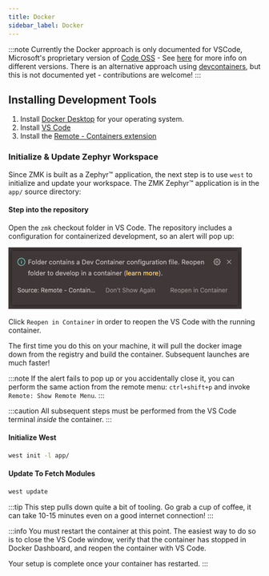 ```yaml
---
title: Docker
sidebar_label: Docker
---
```


:::note
Currently the Docker approach is only documented for VSCode, Microsoft's proprietary version of [Code OSS](https://github.com/microsoft/vscode) - See [here](https://github.com/microsoft/vscode/wiki/Differences-between-the-repository-and-Visual-Studio-Code) for more info on different versions. There is an alternative approach using [devcontainers](https://containers.dev/), but this is not documented yet - contributions are welcome!
:::

## Installing Development Tools

1. Install [Docker Desktop](https://www.docker.com/products/docker-desktop) for your operating system.
2. Install [VS Code](https://code.visualstudio.com/)
3. Install the [Remote - Containers extension](https://marketplace.visualstudio.com/items?itemName=ms-vscode-remote.remote-containers)

### Initialize & Update Zephyr Workspace

Since ZMK is built as a Zephyr™ application, the next step is
to use `west` to initialize and update your workspace. The ZMK
Zephyr™ application is in the `app/` source directory:

#### Step into the repository

Open the `zmk` checkout folder in VS Code. The repository includes a configuration for containerized development, so an alert will pop up:

![VS Code Dev Container Configuration Alert](../../assets/dev-setup/vscode_devcontainer.png)

Click `Reopen in Container` in order to reopen the VS Code with the running container.

The first time you do this on your machine, it will pull the docker image down from the registry and build the container. Subsequent launches are much faster!

:::note
If the alert fails to pop up or you accidentally close it, you can perform the same action from the remote menu: `ctrl+shift+p` and invoke `Remote: Show Remote Menu`.
:::

:::caution
All subsequent steps must be performed from the VS Code terminal _inside_ the container.
:::

#### Initialize West

```sh
west init -l app/
```

#### Update To Fetch Modules

```sh
west update
```

:::tip
This step pulls down quite a bit of tooling. Go grab a cup of coffee, it can take 10-15 minutes even on a good internet connection!
:::

:::info
You must restart the container at this point. The easiest way to do so is to close the VS Code window, verify that the container has stopped in Docker Dashboard, and reopen the container with VS Code.

Your setup is complete once your container has restarted.
:::
